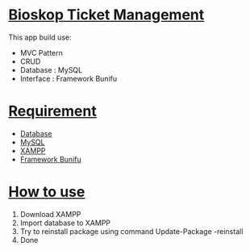 <a href="https://github.com/vatikajuniar/TicketManagement"><h1>Bioskop Ticket Management</h1></a>

<p>This app build use: </p>
<ul>
  <li>MVC Pattern</li>
  <li>CRUD</li>
  <li>Database : MySQL</li>
  <li>Interface : Framework Bunifu</li>
</ul>

<a href="https://github.com/vatikajuniar/TicketManagement#Requirement"><h1>Requirement</h1></a>
<ul>
   <li><a href="https://drive.google.com/file/d/1HOEcQvYe7cmt5iqwqCNNiilb5BHV-JHy/view?usp=sharing">Database</a></li>
   <li><a href="https://www.mysql.com/">MySQL</a></li>
   <li><a href="https://www.apachefriends.org/">XAMPP</a></li>
  <li><a href="https://pesktop.com/en/windows/bunifu_ui_winforms_dataviz_advanced">Framework Bunifu</a></li>
</ul>

<a href="https://github.com/vatikajuniar/TicketManagement#How-To-Use"><h1>How to use </h1></a>
  
  1. Download XAMPP
  2. Import database to XAMPP
  3. Try  to reinstall package using command Update-Package -reinstall
  4. Done
